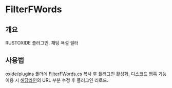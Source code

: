 # FilterFWords

## 개요

RUSTOXIDE 플러그인.
채팅 욕설 필터

## 사용법

oxide/plugins 폴더에 [FilterFWords.cs](https://github.com/yuja-k/FilterFWords/blob/main/src/FilterFWords.cs) 복사 후 플러그인 활성화.
디스코드 웹훅 기능 이용 시 [해당라인](https://github.com/yuja-k/FilterFWords/blob/main/src/FilterFWords.cs#L25)의 URL 부분 수정 후 플러그인 리로드.
